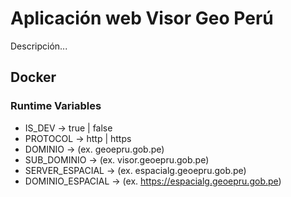 # Aplicación web Visor Geo Perú

Descripción...

## Docker

### Runtime Variables

- IS_DEV -> true | false
- PROTOCOL -> http | https
- DOMINIO -> (ex. geoepru.gob.pe)
- SUB_DOMINIO -> (ex. visor.geoepru.gob.pe)
- SERVER_ESPACIAL -> (ex. espacialg.geoepru.gob.pe)
- DOMINIO_ESPACIAL -> (ex. https://espacialg.geoepru.gob.pe)
